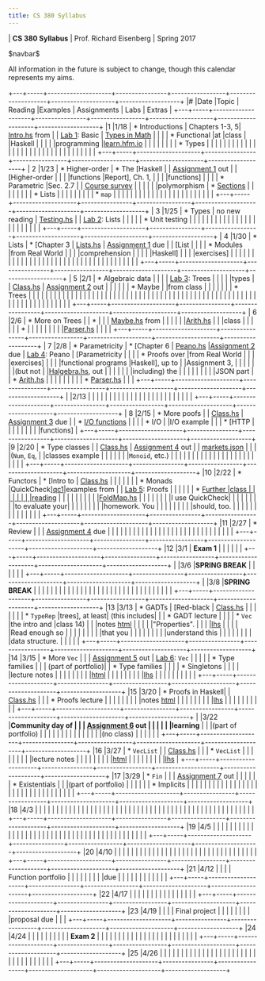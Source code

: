```yaml
---
title: CS 380 Syllabus
---
```


<div id="header">

| **CS 380 Syllabus**
| Prof. Richard Eisenberg
| Spring 2017

</div>

\$navbar\$

All information in the future is subject to change, though this calendar
represents my aims.

+---+-----+--------------------+----------------+-----------------+--------------------+--------------------+-------------------+
|\# |Date |Topic               | Reading        |Examples         |  Assignments       |   Labs             |  Extras           |
+---+-----+--------------------+----------------+-----------------+--------------------+--------------------+-------------------+
|1  |1/18 | * Introductions    | Chapters 1-3, 5| [Intro.hs] from |                    |  [Lab 1]\: Basic   | [Types in Math]   |
|   |     | * Functional       |at              |class            |                    |Haskell             |                   |
|   |     |programming         |[learn.hfm.io]  |                 |                    |                    |                   |
|   |     | * Types            |                |                 |                    |                    |                   |
|   |     |                    |                |                 |                    |                    |                   |
|   |     |                    |                |                 |                    |                    |                   |
|   |     |                    |                |                 |                    |                    |                   |
+---+-----+--------------------+----------------+-----------------+--------------------+--------------------+-------------------+
| 2 |1/23 | * Higher-order     | * The [Haskell |                 | [Assignment 1] out |                    | [Higher-order     |
|   |     |functions           |Report], Ch. 1, |                 |                    |                    |functions]         |
|   |     | * Parametric       |Sec. 2.7        |                 | [Course survey]    |                    |                   |
|   |     |polymorphism        | * [Sections]   |                 |                    |                    |                   |
|   |     | * Lists            |                |                 |                    |                    |                   |
|   |     | * `map`            |                |                 |                    |                    |                   |
|   |     |                    |                |                 |                    |                    |                   |
|   |     |                    |                |                 |                    |                    |                   |
+---+-----+--------------------+----------------+-----------------+--------------------+--------------------+-------------------+
| 3 |1/25 | * Types            | no new reading | [Testing.hs]    |                    |  [Lab 2]\: Lists   |                   |
|   |     | * Unit testing     |                |                 |                    |                    |                   |
|   |     |                    |                |                 |                    |                    |                   |
|   |     |                    |                |                 |                    |                    |                   |
+---+-----+--------------------+----------------+-----------------+--------------------+--------------------+-------------------+
| 4 |1/30 | * Lists            | * [Chapter 3   | [Lists.hs]      | [Assignment 1] due |                    | [List             |
|   |     | * Modules          |from Real World |                 |                    |                    |comprehension      |
|   |     |                    |Haskell]        |                 |                    |                    |exercises]         |
|   |     |                    |                |                 |                    |                    |                   |
|   |     |                    |                |                 |                    |                    |                   |
|   |     |                    |                |                 |                    |                    |                   |
|   |     |                    |                |                 |                    |                    |                   |
+---+-----+--------------------+----------------+-----------------+--------------------+--------------------+-------------------+
| 5 |2/1  | * Algebraic data   |                |                 |                    | [Lab 3]\: Trees    |                   |
|   |     |types               |                | [Class.hs][05c] | [Assignment 2] out |                    |                   |
|   |     | * Maybe            |                |from class       |                    |                    |                   |
|   |     | * Trees            |                |                 |                    |                    |                   |
|   |     |                    |                |                 |                    |                    |                   |
|   |     |                    |                |                 |                    |                    |                   |
|   |     |                    |                |                 |                    |                    |                   |
|   |     |                    |                |                 |                    |                    |                   |
|   |     |                    |                |                 |                    |                    |                   |
|   |     |                    |                |                 |                    |                    |                   |
|   |     |                    |                |                 |                    |                    |                   |
+---+-----+--------------------+----------------+-----------------+--------------------+--------------------+-------------------+
| 6 |2/6  | * More on Trees    |                | *               |                    |                    | [Maybe.hs] from   |
|   |     |                    |                |[Arith.hs][ar1]  |                    |                    |class              |
|   |     |                    |                | *               |                    |                    |                   |
|   |     |                    |                |[Parser.hs][pa1] |                    |                    |                   |
+---+-----+--------------------+----------------+-----------------+--------------------+--------------------+-------------------+
| 7 |2/8  | * Parametricity    | * [Chapter 6   | [Peano.hs]      |[Assignment 2] due  | [Lab 4]\: Peano    | [Parametricity    |
|   |     | * Proofs over      |from Real World |                 |                    |                    |exercises]         |
|   |     |functional programs |Haskell], up to |                 |Assignment 3,       |                    |                   |
|   |     |                    |(but not        |                 |[Halgebra.hs], out  |                    |                   |
|   |     |                    |including) the  |                 |                    |                    |                   |
|   |     |                    |JSON part       |                 | * [Arith.hs][ar2]  |                    |                   |
|   |     |                    |                |                 | * [Parser.hs][pa2] |                    |                   |
+---+-----+--------------------+----------------+-----------------+--------------------+--------------------+-------------------+
|   |2/13 |                    |                |                 |                    |                    |                   |
|   |     |                    |                |                 |                    |                    |                   |
|   |     |                    |                |                 |                    |                    |                   |
+---+-----+--------------------+----------------+-----------------+--------------------+--------------------+-------------------+
| 8 |2/15 | * More poofs       |                | [Class.hs][c8]  | [Assignment 3] due |                    | * [I/O functions] |
|   |     | * I/O              |                |I/O example      |                    |                    | * [HTTP           |
|   |     |                    |                |                 |                    |                    |functions]         |
+---+-----+--------------------+----------------+-----------------+--------------------+--------------------+-------------------+
|9  |2/20 | * Type classes     |                | [Class.hs][c9]  | [Assignment 4] out |                    | [markets.json]    |
|   |     |(`Num`, `Eq`,       |                |classes example  |                    |                    |                   |
|   |     |`Monoid`, etc.)     |                |                 |                    |                    |                   |
|   |     |                    |                |                 |                    |                    |                   |
|   |     |                    |                |                 |                    |                    |                   |
+---+-----+--------------------+----------------+-----------------+--------------------+--------------------+-------------------+
|10 |2/22 | * Functors         |  * [Intro to   | [Class.hs][c10] |                    |                    |                   |
|   |     | * Monads           |QuickCheck][qc1]|examples from    |                    | [Lab 5]\: Proofs   |                   |
|   |     |                    |  * [Further    |class            |                    |                    |                   |
|   |     |                    |reading][qc2]   |                 |                    |                    |                   |
|   |     |                    |                |[FoldMap.hs]     |                    |                    |                   |
|   |     |                    |I use QuickCheck|                 |                    |                    |                   |
|   |     |                    |to evaluate your|                 |                    |                    |                   |
|   |     |                    |homework. You   |                 |                    |                    |                   |
|   |     |                    |should, too.    |                 |                    |                    |                   |
|   |     |                    |                |                 |                    |                    |                   |
+---+-----+--------------------+----------------+-----------------+--------------------+--------------------+-------------------+
|11 |2/27 | * Review           |                |                 | [Assignment 4] due |                    |                   |
|   |     |                    |                |                 |                    |                    |                   |
|   |     |                    |                |                 |                    |                    |                   |
|   |     |                    |                |                 |                    |                    |                   |
+---+-----+--------------------+----------------+-----------------+--------------------+--------------------+-------------------+
|12 |3/1  |  **Exam 1**        |                |                 |                    |                    |                   |
+---+-----+--------------------+----------------+-----------------+--------------------+--------------------+-------------------+
|   |3/6  |**SPRING BREAK**    |                |                 |                    |                    |                   |
+---+-----+--------------------+----------------+-----------------+--------------------+--------------------+-------------------+
|   |3/8  |**SPRING BREAK**    |                |                 |                    |                    |                   |
|   |     |                    |                |                 |                    |                    |                   |
|   |     |                    |                |                 |                    |                    |                   |
|   |     |                    |                |                 |                    |                    |                   |
+---+-----+--------------------+----------------+-----------------+--------------------+--------------------+-------------------+
|13 |3/13 | * GADTs            | [Red-black     | [Class.hs][c13] |                    |                    |                   |
|   |     | * `TypeRep`        |trees], at least|   (this includes|                    |                    | * GADT lecture    |
|   |     | * `Vec`            |the intro and   |class 14)        |                    |                    |notes [html][ht13] |
|   |     |                    |"Properties".   |                 |                    |                    |[lhs][lhs13]       |
|   |     |                    |Read enough so  |                 |                    |                    |                   |
|   |     |                    |that you        |                 |                    |                    |                   |
|   |     |                    |understand this |                 |                    |                    |                   |
|   |     |                    |data structure. |                 |                    |                    |                   |
+---+-----+--------------------+----------------+-----------------+--------------------+--------------------+-------------------+
|14 |3/15 | * More `Vec`       |                |                 | [Assignment 5] out | [Lab 6]\: `Vec`    |                   |
|   |     | * Type families    |                |                 | (part of portfolio)|                    | * Type families   |
|   |     | * Singletons       |                |                 |                    |                    |lecture notes      |
|   |     |                    |                |                 |                    |                    |[html][ht14]       |
|   |     |                    |                |                 |                    |                    |[lhs][lhs14]       |
|   |     |                    |                |                 |                    |                    |                   |
+---+-----+--------------------+----------------+-----------------+--------------------+--------------------+-------------------+
|15 |3/20 | * Proofs in Haskell|                | [Class.hs][c15] |                    |                    | * Proofs lecture  |
|   |     |                    |                |                 |                    |                    |notes [html][ht15] |
|   |     |                    |                |                 |                    |                    |[lhs][lhs15]       |
|   |     |                    |                |                 |                    |                    |                   |
+---+-----+--------------------+----------------+-----------------+--------------------+--------------------+-------------------+
|   |3/22 |**Community day of  |                |                 | [Assignment 6] out |                    |                   |
|   |     |learning**          |                |                 |(part of portfolio) |                    |                   |
|   |     |                    |                |                 |                    |                    |                   |
|   |     |(no class)          |                |                 |                    |                    |                   |
+---+-----+--------------------+----------------+-----------------+--------------------+--------------------+-------------------+
|16 |3/27 | * `VecList`        |                | [Class.hs][c16] |                    |                    | * `VecList`       |
|   |     |                    |                |                 |                    |                    |lecture notes      |
|   |     |                    |                |                 |                    |                    |[html][ht152]      |
|   |     |                    |                |                 |                    |                    |[lhs][lhs152]      |
+---+-----+--------------------+----------------+-----------------+--------------------+--------------------+-------------------+
|17 |3/29 | * `Fin`            |                |                 | [Assignment 7] out |                    |                   |
|   |     | * Existentials     |                |                 |(part of portfolio) |                    |                   |
|   |     | * Implicits        |                |                 |                    |                    |                   |
|   |     |                    |                |                 |                    |                    |                   |
|   |     |                    |                |                 |                    |                    |                   |
|   |     |                    |                |                 |                    |                    |                   |
+---+-----+--------------------+----------------+-----------------+--------------------+--------------------+-------------------+
|18 |4/3  |                    |                |                 |                    |                    |                   |
|   |     |                    |                |                 |                    |                    |                   |
|   |     |                    |                |                 |                    |                    |                   |
|   |     |                    |                |                 |                    |                    |                   |
|   |     |                    |                |                 |                    |                    |                   |
|   |     |                    |                |                 |                    |                    |                   |
+---+-----+--------------------+----------------+-----------------+--------------------+--------------------+-------------------+
|19 |4/5  |                    |                |                 |                    |                    |                   |
|   |     |                    |                |                 |                    |                    |                   |
|   |     |                    |                |                 |                    |                    |                   |
|   |     |                    |                |                 |                    |                    |                   |
|   |     |                    |                |                 |                    |                    |                   |
+---+-----+--------------------+----------------+-----------------+--------------------+--------------------+-------------------+
|20 |4/10 |                    |                |                 |                    |                    |                   |
|   |     |                    |                |                 |                    |                    |                   |
|   |     |                    |                |                 |                    |                    |                   |
|   |     |                    |                |                 |                    |                    |                   |
+---+-----+--------------------+----------------+-----------------+--------------------+--------------------+-------------------+
|21 |4/12 |                    |                |                 | Function portfolio |                    |                   |
|   |     |                    |                |                 |due                 |                    |                   |
|   |     |                    |                |                 |                    |                    |                   |
+---+-----+--------------------+----------------+-----------------+--------------------+--------------------+-------------------+
|22 |4/17 |                    |                |                 |                    |                    |                   |
|   |     |                    |                |                 |                    |                    |                   |
+---+-----+--------------------+----------------+-----------------+--------------------+--------------------+-------------------+
|23 |4/19 |                    |                |                 | Final project      |                    |                   |
|   |     |                    |                |                 |proposal due        |                    |                   |
+---+-----+--------------------+----------------+-----------------+--------------------+--------------------+-------------------+
|24 |4/24 |                    |                |                 |                    |                    |                   |
|   |     | **Exam 2**         |                |                 |                    |                    |                   |
|   |     |                    |                |                 |                    |                    |                   |
|   |     |                    |                |                 |                    |                    |                   |
+---+-----+--------------------+----------------+-----------------+--------------------+--------------------+-------------------+
|25 |4/26 |                    |                |                 |                    |                    |                   |
|   |     |                    |                |                 |                    |                    |                   |
|   |     |                    |                |                 |                    |                    |                   |
|   |     |                    |                |                 |                    |                    |                   |
+---+-----+--------------------+----------------+-----------------+--------------------+--------------------+-------------------+
	 

[learn.hfm.io]: http://learn.hfm.io/
[Types in math]: 01/types.pdf
[Lab 1]: labs/Lab01.hs
[Haskell Report]: https://www.haskell.org/onlinereport/haskell2010/
[Sections]: https://wiki.haskell.org/Section_of_an_infix_operator
[Assignment 1]: hw01/Intro.hs
[Higher-order functions]: 02/exercises.pdf
[Intro.hs]: 01/Intro.hs
[Course survey]: https://docs.google.com/forms/d/e/1FAIpQLScwTPjvehHXtIR0j14ygq_72_ZULOFhajYMp_d79621bT1lRA/viewform
[Testing.hs]: 03/Testing.hs
[Lab 2]: labs/Lab02.hs
[Chapter 3 from Real World Haskell]: http://book.realworldhaskell.org/read/defining-types-streamlining-functions.html
[List comprehension exercises]: 04/exercises.pdf
[Lists.hs]: 04/Lists.hs
[Lab 3]: labs/Lab03.hs
[Assignment 2]: hw02/Hw02.hs
[05c]: 05/Class.hs
[ar1]: 06/Arith.hs
[pa1]: 06/Parser.hs
[Maybe.hs]: 06/Maybe.hs
[Chapter 6 from Real World Haskell]: http://book.realworldhaskell.org/read/using-typeclasses.html
[Lab 4]: labs/Lab04.html
[Peano.hs]: 07/Peano.hs
[Parametricity exercises]: 07/parametricity.pdf
[Halgebra.hs]: hw03/Halgebra.hs
[Assignment 3]: hw03/Halgebra.hs
[ar2]: hw03/Arith.hs
[pa2]: hw03/Parser.hs
[c8]: 08/Class.hs
[I/O functions]: http://hackage.haskell.org/package/base-4.9.1.0/docs/System-IO.html
[HTTP functions]: http://hackage.haskell.org/package/HTTP-4000.3.5/docs/Network-HTTP.html
[HTTP example]: 08/Lab.hs
[Assignment 4]: 09/markets.pdf
[markets.json]: 09/markets.json
[c9]: 09/Class.hs
[qc1]: https://www.schoolofhaskell.com/user/pbv/an-introduction-to-quickcheck-testing
[qc2]: https://www.stuartgunter.org/posts/intro-to-quickcheck/
[Lab 5]: labs/Lab05.html
[c10]: 10/Class.hs
[FoldMap.hs]: 10/FoldMap.hs
[Red-black trees]: https://en.wikipedia.org/wiki/Red%E2%80%93black_tree
[ht13]: 13/GADTs.html
[lhs13]: 13/GADTs.md.lhs
[c13]: 13/Class.hs
[Lab 6]: labs/Lab06.html
[Assignment 5]: hw05/hw05.html
[ht14]: 14/TypeFamilies.html
[lhs14]: 14/TypeFamilies.md.lhs
[ht15]: 15/Proofs.html
[lhs15]: 15/Proofs.md.lhs
[c15]: 15/Class.hs
[ht152]: 15/VecList.html
[lhs152]: 15/VecList.md.lhs
[Assignment 6]: hw06/hw06.html
[c16]: 16/Class.hs
[Assignment 7]: hw07/hw07.html
